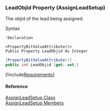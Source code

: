 ### LeadObjid Property (AssignLeadSetup)

The objid of the lead being assigned.

Syntax

```vbnet
'Declaration

<PropertyBitValueAttribute()>
Public Property LeadObjid As Integer
```

```csharp
[PropertyBitValueAttribute()]
public int LeadObjid {get; set;}
```

[!include[Requirements](../partials/requirements.md)]

#### Reference

[AssignLeadSetup Class](FChoice.Toolkits.Clarify~FChoice.Toolkits.Clarify.Sales.AssignLeadSetup.md)  
[AssignLeadSetup Members](FChoice.Toolkits.Clarify~FChoice.Toolkits.Clarify.Sales.AssignLeadSetup_members.md)